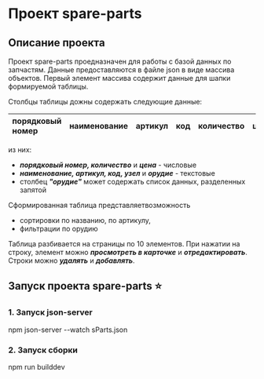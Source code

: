 ﻿# Проект spare-parts

## Описание проекта

Проект spare-parts проедназначен для работы с базой данных по запчастям.
Данные предоставляются в файле json в виде массива объектов. Первый элемент массива содержит данные для шапки формируемой таблицы.

Столбцы таблицы дожны содержать следующие данные:

| порядковый номер | наименование | артикул | код | количество | цена | узел| орудие|
|:-----------------|:-------------|:--------|:----|:-----------|:-----|:----|:------|

из них: 
- ***порядковый номер, количество*** и ***цена*** - числовые
- ***наименование, артикул, код, узел*** и ***орудие*** - текстовые
- столбец ***"орудие"*** может содержать список данных, разделенных запятой

Сформированная таблица представляетвозможность 
- сортировки по названию, по артикулу,
- фильтрации по орудию

Таблица разбивается на страницы по 10 элементов.
При нажатии на строку, элемент можно ***просмотреть в карточке*** и ***отредактировать***.
Строки можно ***удалять*** и ***добавлять***.

## Запуск проекта spare-parts :star:

### 1. Запуск json-server

npm json-server --watch sParts.json

### 2. Запуск сборки

npm run builddev


